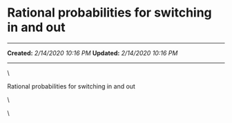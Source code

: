 Rational probabilities for switching in and out
===============================================

  -------------- ----------------------
  **Created:**   *2/14/2020 10:16 PM*
  **Updated:**   *2/14/2020 10:16 PM*
  -------------- ----------------------

\

Rational probabilities for switching in and out

\

\

 
